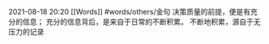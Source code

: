 2021-08-18  20:20
[[Words]]
#words/others/金句 
决策质量的前提，便是有充分的信息；
充分的信息背后，是来自于日常的不断积累。
不断地积累，源自于无压力的记录
